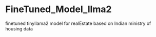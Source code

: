 # FineTuned_Model_llma2
finetuned tinyllama2 model for realEstate based on Indian ministry of housing data
